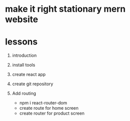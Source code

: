 # make it right stationary mern website

# lessons

1. introduction
2. install tools
3. create react app
4. create git repository

5. Add routing
   - npm i react-router-dom
   - create route for home screen
   - create router for product screen
